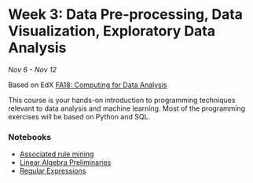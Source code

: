 # Week 3: Data Pre-processing, Data Visualization, Exploratory Data Analysis

*Nov 6 - Nov 12*

Based on EdX [FA18: Computing for Data Analysis](https://www.edx.org/course/introduction-to-computing-for-data-analysis)

This course is your hands-on introduction to programming techniques relevant to data analysis and
machine learning. Most of the programming exercises will be based on Python and SQL.

### Notebooks

* [Associated rule mining](https://github.com/rummanwaqar/learn_data_science/blob/master/week3/1_associated_rule_mining.ipynb)
* [Linear Algebra Preliminaries](https://github.com/rummanwaqar/learn_data_science/blob/master/week3/3_linear_algebra.ipynb)
* [Regular Expressions](https://github.com/rummanwaqar/learn_data_science/blob/master/week3/5_regex.ipynb)
